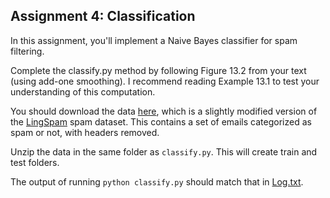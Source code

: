 ## Assignment 4: Classification

In this assignment, you'll implement a Naive Bayes classifier for spam filtering.

Complete the classify.py method by following Figure 13.2 from your text (using add-one smoothing). I recommend reading Example 13.1 to test your understanding of this computation.

You should download the data [here](http://cs.iit.edu/~culotta/cs429/lingspam.zip), which is a slightly modified version of the [LingSpam](http://csmining.org/index.php/ling-spam-datasets.html) spam dataset. This contains a set of emails categorized as spam or not, with headers removed.

Unzip the data in the same folder as `classify.py`. This will create train and test folders.

The output of running `python classify.py` should match that in [Log.txt](Log.txt).
